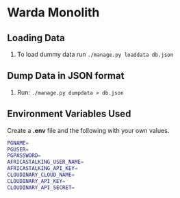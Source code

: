 # Warda Monolith

## Loading Data

1. To load dummy data run `./manage.py loaddata db.json`

## Dump Data in JSON format

1. Run: `./manage.py dumpdata > db.json`

## Environment Variables Used

Create a **.env** file and the following with your own values.

```bash
PGNAME=
PGUSER=
PGPASSWORD=
AFRICASTALKING_USER_NAME=
AFRICASTALKING_API_KEY=
CLOUDINARY_CLOUD_NAME=
CLOUDINARY_API_KEY=
CLOUDINARY_API_SECRET=

```